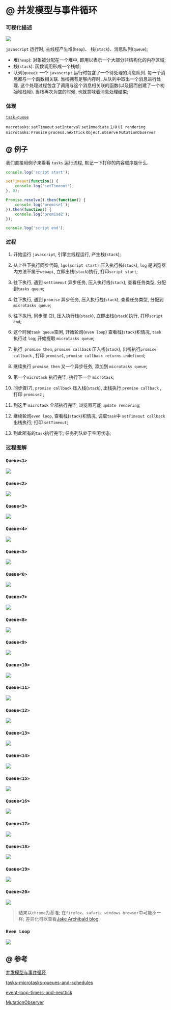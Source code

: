 # @ 并发模型与事件循环

### 可视化描述

![](https://developer.mozilla.org/files/4617/default.svg)

`javascript` 运行时, 主线程产生堆(`heap`)、 栈(`stack`)、消息队列(`queue`);

- 堆(`heap`): 对象被分配在一个堆中, 即用以表示一个大部分非结构化的内存区域;
- 栈(`stack`): 函数调用形成一个栈帧;
- 队列(`queue`): 一个 `javascript` 运行时包含了一个待处理的消息队列. 每一个消息都与一个函数相关联. 当栈拥有足够内存时, 从队列中取出一个消息进行处理. 这个处理过程包含了调用与这个消息相关联的函数(以及因而创建了一个初始堆栈帧). 当栈再次为空的时候, 也就意味着消息处理结束;

### 体现

[`task-queue`](https://html.spec.whatwg.org/multipage/webappapis.html#task-queue)

`macrotasks`: `setTimeout` `setInterval` `setImmediate` `I/O` `UI rendering`   
`microtasks`: `Promise` `process.nextTick` `Object.observe` `MutationObserver`

## @ 例子

我们直接用例子来看看 `tasks` 运行流程, 默记一下打印的内容顺序是什么.
```javascript
console.log('script start');

setTimeout(function() {
    console.log('setTimeout');
}, 0);

Promise.resolve().then(function() {
    console.log('promise1');
}).then(function() {
    console.log('promise2');
});

console.log('script end');
```

### 过程

1. 开始运行 `javascript`, 引擎主线程运行, 产生栈(`stack`);

2. 从上往下执行同步代码, `lgo(script start)` 压入执行栈(`stack`), `log` 是浏览器内方法不属于`webapi`, 立即出栈(`stack`)执行, 打印`script start`;

3. 往下执行, 遇到 `settimeout` 异步任务, 压入执行栈(`stack`), 查看任务类型, 分配到`tasks queue`;

4. 往下执行, 遇到 `promise` 异步任务, 压入执行栈(`stack`), 查看任务类型, 分配到 `microtasks queue`;

5. 往下执行, 同步骤 (2), 压入执行栈(`stack`), 立即出栈(`stack`)执行, 打印`script end`;

6. 这个时候`task queue`空闲, 开始轮询(`even loop`) 查看栈(`stack`)积情况, `task` 执行过 `log`; 开始提取 `microtasks queue`;

7. 执行` promise then`, `promise callback` 压入栈(`stack`), 出栈执行`promise callback` , 打印 `promise1`, `promise callback returns undefined`;

8. 继续执行 `promise then` 又一个异步任务, 添加到 `microtasks queue`;

9. 第一个`microtask` 执行完毕, 执行下一个 `microtask`;

10. 同步骤(7), `promise callback` 压入栈(`stack`), 出栈执行 `promise callback` , 打印 `promise2` ;

11. 到这里 `microtask` 全部执行完毕, 浏览器可能 `update rendering`;

12. 继续轮询`even loop`, 查看栈(`stack`)积情况, 调取`task`中 `setTimeout callback`出栈执行; 打印 `setTimeout`;

13. 到此所有的`task`执行完毕; 任务列队处于空闲状态;

### 过程图解

### `Queue<1>`

![](/images/tasks-01-03-001.jpg)

### `Queue<2>`

![](/images/tasks-01-03-002.jpg)

### `Queue<3>`

![](/images/tasks-01-03-003.jpg)

### `Queue<4>`

![](/images/tasks-01-03-004.jpg)

### `Queue<5>`

![](/images/tasks-01-03-005.jpg)

### `Queue<6>`

![](/images/tasks-01-03-006.jpg)


### `Queue<7>`

![](/images/tasks-01-03-007.jpg)  

### `Queue<8>`

![](/images/tasks-01-03-008.jpg)  

### `Queue<9>`

![](/images/tasks-01-03-009.jpg)


### `Queue<10>`

![](/images/tasks-01-03-0010.jpg)

### `Queue<11>`

![](/images/tasks-01-03-0011.jpg)


### `Queue<12>`

![](/images/tasks-01-03-0012.jpg)

### `Queue<13>`

![](/images/tasks-01-03-0013.jpg)

### `Queue<14>`

![](/images/tasks-01-03-0014.jpg)

### `Queue<15>`
![](/images/tasks-01-03-0015.jpg)

### `Queue<16>`

![](/images/tasks-01-03-0016.jpg)

### `Queue<17>`

![](/images/tasks-01-03-0017.jpg)

### `Queue<18>`

![](/images/tasks-01-03-0018.jpg)

### `Queue<19>`

![](/images/tasks-01-03-0019.jpg)

### `Queue<20>`

![](/images/tasks-01-03-0020.jpg)


> 结果以`chrome`为基准; 在`firefox`、`safari`、`windows browser`中可能不一样; 差异化可以查看[Jake Archibald blog](https://jakearchibald.com/2015/tasks-microtasks-queues-and-schedules/)

### `Even Loop`

![](https://cdn.int64ago.org/6p10znqn.png)

## @ 参考

[并发模型与事件循环](https://developer.mozilla.org/zh-CN/docs/Web/JavaScript/EventLoop)

[tasks-microtasks-queues-and-schedules](https://jakearchibald.com/2015/tasks-microtasks-queues-and-schedules/)

[event-loop-timers-and-nexttick](https://nodejs.org/en/docs/guides/event-loop-timers-and-nexttick/)

[MutationObserver](https://developer.mozilla.org/zh-CN/docs/Web/API/MutationObserver)

